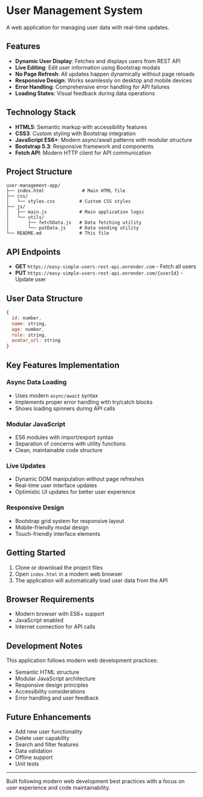 # User Management System

A web application for managing user data with real-time updates.

## Features

- **Dynamic User Display**: Fetches and displays users from REST API
- **Live Editing**: Edit user information using Bootstrap modals
- **No Page Refresh**: All updates happen dynamically without page reloads
- **Responsive Design**: Works seamlessly on desktop and mobile devices
- **Error Handling**: Comprehensive error handling for API failures
- **Loading States**: Visual feedback during data operations

## Technology Stack

- **HTML5**: Semantic markup with accessibility features
- **CSS3**: Custom styling with Bootstrap integration
- **JavaScript ES6+**: Modern async/await patterns with modular structure
- **Bootstrap 5.3**: Responsive framework and components
- **Fetch API**: Modern HTTP client for API communication

## Project Structure

```
user-management-app/
├── index.html              # Main HTML file
├── css/
│   └── styles.css         # Custom CSS styles
├── js/
│   ├── main.js            # Main application logic
│   └── utils/
│       ├── fetchData.js   # Data fetching utility
│       └── putData.js     # Data sending utility
└── README.md              # This file
```

## API Endpoints

- **GET** `https://easy-simple-users-rest-api.onrender.com` - Fetch all users
- **PUT** `https://easy-simple-users-rest-api.onrender.com/{userId}` - Update user

## User Data Structure

```javascript
{
  id: number,
  name: string,
  age: number,
  role: string,
  avatar_url: string
}
```

## Key Features Implementation

### Async Data Loading
- Uses modern `async/await` syntax
- Implements proper error handling with try/catch blocks
- Shows loading spinners during API calls

### Modular JavaScript
- ES6 modules with import/export syntax
- Separation of concerns with utility functions
- Clean, maintainable code structure

### Live Updates
- Dynamic DOM manipulation without page refreshes
- Real-time user interface updates
- Optimistic UI updates for better user experience

### Responsive Design
- Bootstrap grid system for responsive layout
- Mobile-friendly modal design
- Touch-friendly interface elements

## Getting Started

1. Clone or download the project files
2. Open `index.html` in a modern web browser
3. The application will automatically load user data from the API

## Browser Requirements

- Modern browser with ES6+ support
- JavaScript enabled
- Internet connection for API calls

## Development Notes

This application follows modern web development practices:
- Semantic HTML structure
- Modular JavaScript architecture
- Responsive design principles
- Accessibility considerations
- Error handling and user feedback

## Future Enhancements

- Add new user functionality
- Delete user capability
- Search and filter features
- Data validation
- Offline support
- Unit tests

---

Built following modern web development best practices with a focus on user experience and code maintainability.

